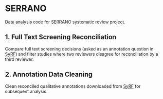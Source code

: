 # SERRANO

Data analysis code for SERRANO systematic review project.

## 1. Full Text Screening Reconciliation
Compare full text screening decisions (asked as an annotation question in [SyRF](http://syrf.org.uk/)) and filter studies where two reviewers disagree for reconciliation by a third reviewer.

## 2. Annotation Data Cleaning
Clean reconciled qualitative annotations downloaded from [SyRF](http://syrf.org.uk/) for subsequent analysis.
